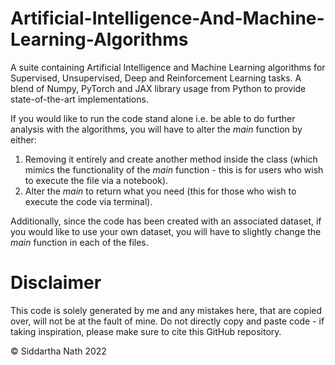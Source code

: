 # Artificial-Intelligence-And-Machine-Learning-Algorithms
A suite containing Artificial Intelligence and Machine Learning algorithms for Supervised, Unsupervised, Deep and Reinforcement Learning tasks. 
A blend of Numpy, PyTorch and JAX library usage from Python to provide state-of-the-art implementations.

If you would like to run the code stand alone i.e. be able to do further analysis with the algorithms, you will have to alter the _main_ function by either: 

1) Removing it entirely and create another method inside the class (which mimics the functionality of the _main_ function - this is for users who wish to execute the file via a notebook).
2) Alter the _main_ to return what you need (this for those who wish to execute the code via terminal). 

Additionally, since the code has been created with an associated dataset, if you would like to use your own dataset, you will have to slightly change the _main_ function in each of the files. 

# Disclaimer
This code is solely generated by me and any mistakes here, that are copied over, will not be at the fault of mine. Do not directly copy and paste code - if taking inspiration, please make sure to cite this GitHub repository.

© Siddartha Nath 2022
